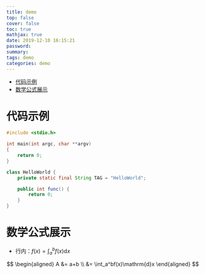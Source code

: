 ```yaml
---
title: demo
top: false
cover: false
toc: true
mathjax: true
date: 2019-12-10 16:15:21
password:
summary:
tags: demo
categories: demo
---
```


<!-- TOC -->

- [代码示例](#%e4%bb%a3%e7%a0%81%e7%a4%ba%e4%be%8b)
- [数学公式展示](#%e6%95%b0%e5%ad%a6%e5%85%ac%e5%bc%8f%e5%b1%95%e7%a4%ba)

<!-- /TOC -->

# 代码示例

```c
#include <stdio.h>

int main(int argc, char **argv)
{
    return 0;
}
```

```java
class HelloWorld {
    private static final String TAG = "HelloWorld";

    public int func() {
        return 0;
    }
}
```


# 数学公式展示

- 行内：$f(x) = \int_a^bf(x)\mathrm{d}x$

$$
\begin{aligned}
    A &= a+b \\
    &= \int_a^bf(x)\mathrm{d}x
\end{aligned}
$$
